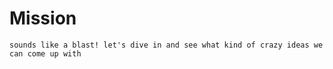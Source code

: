 Mission
============
````
sounds like a blast! let's dive in and see what kind of crazy ideas we can come up with
````